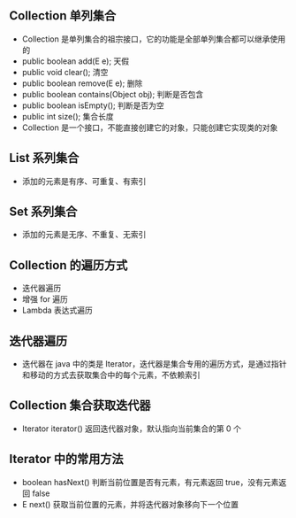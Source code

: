 ## Collection 单列集合
* Collection 是单列集合的祖宗接口，它的功能是全部单列集合都可以继承使用的
* public boolean add(E e); 天假
* public void clear(); 清空
* public boolean remove(E e); 删除
* public boolean contains(Object obj); 判断是否包含
* public boolean isEmpty(); 判断是否为空
* public int size(); 集合长度
* Collection 是一个接口，不能直接创建它的对象，只能创建它实现类的对象

## List 系列集合
* 添加的元素是有序、可重复、有索引

## Set 系列集合
* 添加的元素是无序、不重复、无索引

## Collection 的遍历方式
* 迭代器遍历
* 增强 for 遍历
* Lambda 表达式遍历

## 迭代器遍历
* 迭代器在 java 中的类是 Iterator，迭代器是集合专用的遍历方式，是通过指针和移动的方式去获取集合中的每个元素，不依赖索引

## Collection 集合获取迭代器
* Iterator<E> iterator() 返回迭代器对象，默认指向当前集合的第 0 个

## Iterator 中的常用方法
* boolean hasNext() 判断当前位置是否有元素，有元素返回 true，没有元素返回 false
* E next() 获取当前位置的元素，并将迭代器对象移向下一个位置
